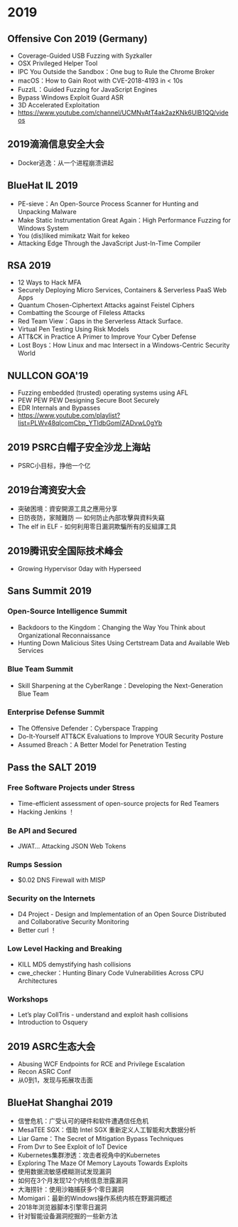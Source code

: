 # 2019

## Offensive Con 2019 (Germany)

- Coverage-Guided USB Fuzzing with Syzkaller
- OSX Privileged Helper Tool
- IPC You Outside the Sandbox：One bug to Rule the Chrome Broker
- macOS：How to Gain Root with CVE-2018-4193 in < 10s
- FuzzIL：Guided Fuzzing for JavaScript Engines
- Bypass Windows Exploit Guard ASR
- 3D Accelerated Exploitation
- <https://www.youtube.com/channel/UCMNvAtT4ak2azKNk6UlB1QQ/videos>

## 2019滴滴信息安全大会

- Docker逃逸：从一个进程崩溃讲起

## BlueHat IL 2019

- PE-sieve：An Open-Source Process Scanner for Hunting and Unpacking Malware
- Make Static Instrumentation Great Again：High Performance Fuzzing for Windows System
- You (dis)liked mimikatz Wait for kekeo
- Attacking Edge Through the JavaScript Just-In-Time Compiler

## RSA 2019

- 12 Ways to Hack MFA
- Securely Deploying Micro Services, Containers & Serverless PaaS Web Apps
- Quantum Chosen-Ciphertext Attacks against Feistel Ciphers 
- Combatting the Scourge of Fileless Attacks
- Red Team View：Gaps in the Serverless Attack Surface.
- Virtual Pen Testing Using Risk Models
- ATT&CK in Practice A Primer to Improve Your Cyber Defense
- Lost Boys：How Linux and mac Intersect in a Windows-Centric Security World

## NULLCON GOA'19

- Fuzzing embedded (trusted) operating systems using AFL
- PEW PEW PEW Designing Secure Boot Securely
- EDR Internals and Bypasses
- <https://www.youtube.com/playlist?list=PLWv48qIcomCbp_YTldbGomIZADvwL0gYb>

## 2019 PSRC白帽子安全沙龙上海站

- PSRC小目标，挣他一个亿

## 2019台湾资安大会

- 突破困境：資安開源工具之應用分享
- 日防夜防，家賊難防 — 如何防止內部攻擊與資料失竊
- The elf in ELF - 如何利用零日漏洞欺騙所有的反組譯工具

## 2019腾讯安全国际技术峰会

- Growing Hypervisor 0day with Hyperseed

## Sans Summit 2019

### Open-Source Intelligence Summit

- Backdoors to the Kingdom：Changing the Way You Think about Organizational Reconnaissance
- Hunting Down Malicious Sites Using Certstream Data and Available Web Services

### Blue Team Summit

- Skill Sharpening at the CyberRange：Developing the Next-Generation Blue Team

### Enterprise Defense Summit

- The Offensive Defender：Cyberspace Trapping
- Do-It-Yourself ATT&CK Evaluations to Improve YOUR Security Posture
- Assumed Breach：A Better Model for Penetration Testing

## Pass the SALT 2019

### Free Software Projects under Stress

- Time-efficient assessment of open-source projects for Red Teamers
- Hacking Jenkins ！

### Be API and Secured

- JWAT… Attacking JSON Web Tokens

### Rumps Session

- $0.02 DNS Firewall with MISP

### Security on the Internets

- D4 Project - Design and Implementation of an Open Source Distributed and Collaborative Security Monitoring
- Better curl ！

### Low Level Hacking and Breaking

- KILL MD5 demystifying hash collisions
- cwe_checker：Hunting Binary Code Vulnerabilities Across CPU Architectures

### Workshops

- Let’s play CollTris - understand and exploit hash collisions
- Introduction to Osquery

## 2019 ASRC生态大会

- Abusing WCF Endpoints for RCE and Privilege Escalation
- Recon ASRC Conf
- 从0到1，发现与拓展攻击面

## BlueHat Shanghai 2019

- 信誉危机：广受认可的硬件和软件遭遇信任危机
- MesaTEE SGX：借助 Intel SGX 重新定义人工智能和大数据分析
- Liar Game：The Secret of Mitigation Bypass Techniques
- From Dvr to See Exploit of IoT Device
- Kubernetes集群渗透：攻击者视角中的Kubernetes
- Exploring The Maze Of Memory Layouts Towards Exploits
- 使用数据流敏感模糊测试发现漏洞
- 如何在3个月发现12个内核信息泄露漏洞
- 大海捞针：使用沙箱捕获多个零日漏洞
- Momigari：最新的Windows操作系统内核在野漏洞概述
- 2018年浏览器脚本引擎零日漏洞
- 针对智能设备漏洞挖掘的一些新方法